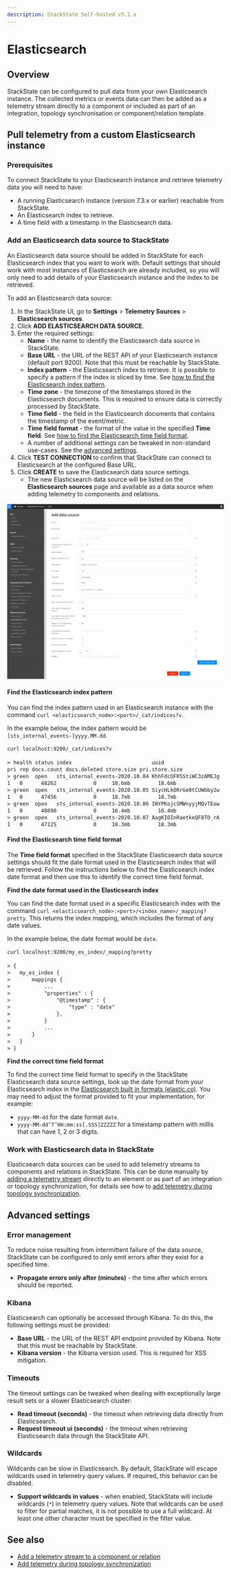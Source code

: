 ```yaml
---
description: StackState Self-hosted v5.1.x 
---
```


# Elasticsearch

## Overview

StackState can be configured to pull data from your own Elasticsearch instance. The collected metrics or events data can then be added as a telemetry stream directly to a component or included as part of an integration, topology synchronisation or component/relation template.

## Pull telemetry from a custom Elasticsearch instance

### Prerequisites

To connect StackState to your Elasticsearch instance and retrieve telemetry data you will need to have:

* A running Elasticsearch instance (version 7.3.x or earlier) reachable from StackState.
* An Elasticsearch index to retrieve.
* A time field with a timestamp in the Elasticsearch data.

### Add an Elasticsearch data source to StackState

An Elasticsearch data source should be added in StackState for each Elasticsearch index that you want to work with. Default settings that should work with most instances of Elasticsearch are already included, so you will only need to add details of your Elasticsearch instance and the index to be retrieved.

To add an Elasticsearch data source:

1. In the StackState UI, go to **Settings** &gt; **Telemetry Sources** &gt; **Elasticsearch sources**.
2. Click **ADD ELASTICSEARCH DATA SOURCE**.
3. Enter the required settings:
   * **Name** - the name to identify the Elasticsearch data source in StackState.
   * **Base URL** - the URL of the REST API of your Elasticsearch instance \(default port 9200\). Note that this must be reachable by StackState.
   * **Index pattern** - the Elasticsearch index to retrieve. It is possible to specify a pattern if the index is sliced by time. See [how to find the Elasticsearch index pattern](elasticsearch.md#find-the-elasticsearch-index-pattern).
   * **Time zone** - the timezone of the timestamps stored in the Elasticsearch documents. This is required to ensure data is correctly processed by StackState.
   * **Time field** - the field in the Elasticsearch documents that contains the timestamp of the event/metric.
   * **Time field format** - the format of the value in the specified **Time field**. See [how to find the Elasticsearch time field format](elasticsearch.md#find-the-elasticsearch-time-field-format).
   * A number of additional settings can be tweaked in non-standard use-cases. See the [advanced settings](elasticsearch.md#advanced-settings).
4. Click **TEST CONNECTION** to confirm that StackState can connect to Elasticsearch at the configured Base URL.
5. Click **CREATE** to save the Elasticsearch data source settings.
   * The new Elasticsearch data source will be listed on the **Elasticsearch sources** page and available as a data source when adding telemetry to components and relations.

![Add Elasticsearch data source](../../../.gitbook/assets/v51_elasticsearch_data_source.png)

#### Find the Elasticsearch index pattern

You can find the index pattern used in an Elasticsearch instance with the command `curl <elasticsearch_node>:<port>/_cat/indices?v`.

In the example below, the index pattern would be `[sts_internal_events-]yyyy.MM.dd`.

```text
curl localhost:9200/_cat/indices?v

> health status index                          uuid                   pri rep docs.count docs.deleted store.size pri.store.size
> green  open   sts_internal_events-2020.10.04 KhhFdcOFR5StiWC3zAMEJg   1   0      48262            0     18.6mb         18.6mb
> green  open   sts_internal_events-2020.10.05 SiycHLkORrGe0tCUWbby2w   1   0      47456            0     18.7mb         18.7mb
> green  open   sts_internal_events-2020.10.06 INYPKojcSMWnyyjMQvTEow   1   0      40890            0     16.4mb         16.4mb
> green  open   sts_internal_events-2020.10.07 AagKIOInRaetkeQF8TO_rA   1   0      47125            0     18.3mb         18.3mb
```

#### Find the Elasticsearch time field format

The **Time field format** specified in the StackState Elasticsearch data source settings should fit the date format used in the Elasticsearch index that will be retrieved. Follow the instructions below to find the Elasticsearch index date format and then use this to identify the correct time field format.

**Find the date format used in the Elasticsearch index**

You can find the date format used in a specific Elasticsearch index with the command `curl <elasticsearch_node>:<port>/<index_name>/_mapping?pretty`. This returns the index mapping, which includes the format of any date values.

In the example below, the date format would be `date`.

```text
curl localhost:9200/my_es_index/_mapping?pretty

> {
>   my_es_index {
>       mappings {
>           ...
>           "properties" : {
>               "@timestamp" : {
>                   "type" : "date"
>               },
>           }
>           ...
>       }
>   }
> }
```

**Find the correct time field format**

To find the correct time field format to specify in the StackState Elasticsearch data source settings, look up the date format from your Elasticsearch index in the [Elasticsearch built in formats \(elastic.co\)](https://www.elastic.co/guide/en/elasticsearch/reference/current/mapping-date-format.html). You may need to adjust the format provided to fit your implementation, for example:

* `yyyy-MM-dd` for the date format `date`.
* `yyyy-MM-dd’T’HH:mm:ss[.SSS]ZZZZZ` for a timestamp pattern with millis that can have 1, 2 or 3 digits.

### Work with Elasticsearch data in StackState

Elasticsearch data sources can be used to add telemetry streams to components and relations in StackState. This can be done manually by [adding a telemetry stream](../../../use/metrics/add-telemetry-to-element.md) directly to an element or as part of an integration or topology synchronization, for details see how to [add telemetry during topology synchronization](../telemetry_synchronized_topology.md).

## Advanced settings

### Error management

To reduce noise resulting from intermittent failure of the data source, StackState can be configured to only emit errors after they exist for a specified time.

* **Propagate errors only after \(minutes\)** - the time after which errors should be reported. 

### Kibana

Elasticsearch can optionally be accessed through Kibana. To do this, the following settings must be provided:

* **Base URL** - the URL of the REST API endpoint provided by Kibana. Note that this must be reachable by StackState.
* **Kibana version** - the Kibana version used. This is required for XSS mitigation.

### Timeouts

The timeout settings can be tweaked when dealing with exceptionally large result sets or a slower Elasticsearch cluster:

* **Read timeout \(seconds\)** - the timeout when retrieving data directly from Elasticsearch.
* **Request timeout ui \(seconds\)** - the timeout when retrieving Elasticsearch data through the StackState API.

### Wildcards

Wildcards can be slow in Elasticsearch. By default, StackState will escape wildcards used in telemetry query values. If required, this behavior can be disabled.

* **Support wildcards in values** - when enabled, StackState will include wildcards \(`*`\) in telemetry query values. Note that wildcards can be used to filter for partial matches, it is not possible to use a full wildcard. At least one other character must be specified in the filter value.

## See also

* [Add a telemetry stream to a component or relation](../../../use/metrics/add-telemetry-to-element.md)
* [Add telemetry during topology synchronization](../telemetry_synchronized_topology.md)

